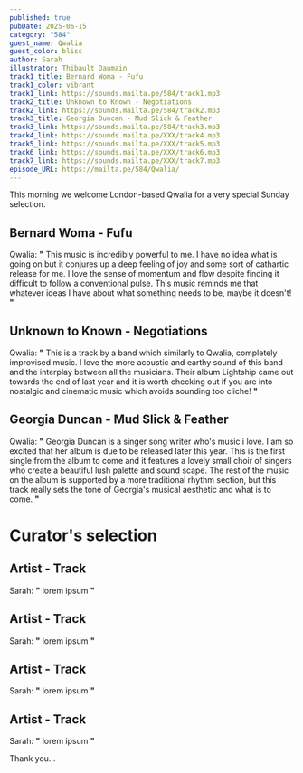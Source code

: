 ```yaml
---
published: true
pubDate: 2025-06-15
category: "584"
guest_name: Qwalia
guest_color: bliss
author: Sarah
illustrator: Thibault Daumain
track1_title: Bernard Woma - Fufu
track1_color: vibrant
track1_link: https://sounds.mailta.pe/584/track1.mp3
track2_title: Unknown to Known - Negotiations
track2_link: https://sounds.mailta.pe/584/track2.mp3
track3_title: Georgia Duncan - Mud Slick & Feather
track3_link: https://sounds.mailta.pe/584/track3.mp3
track4_link: https://sounds.mailta.pe/XXX/track4.mp3
track5_link: https://sounds.mailta.pe/XXX/track5.mp3
track6_link: https://sounds.mailta.pe/XXX/track6.mp3
track7_link: https://sounds.mailta.pe/XXX/track7.mp3
episode_URL: https://mailta.pe/584/Qwalia/
---
```

This morning we welcome London-based Qwalia for a very special Sunday selection. 

## Bernard Woma - Fufu

Qwalia: **"** This music is incredibly powerful to me. I have no idea what is going on but it conjures up a deep feeling of joy and some sort of cathartic release for me. I love the sense of momentum and flow despite finding it difficult to follow a conventional pulse. This music reminds me that whatever ideas I have about what something needs to be, maybe it doesn't! **"** 

## Unknown to Known - Negotiations

Qwalia: **"** This is a track by a band which similarly to Qwalia, completely improvised music. I love the more acoustic and earthy sound of this band and the interplay between all the musicians. Their album Lightship came out towards the end of last year and it is worth checking out if you are into nostalgic and cinematic music which avoids sounding too cliche! **"** 

## Georgia Duncan - Mud Slick & Feather

Qwalia: **"** Georgia Duncan is a singer song writer who's music i love. I am so excited that her album is due to be released later this year. This is the first single from the album to come and it features a lovely small choir of singers who create a beautiful lush palette and sound scape. The rest of the music on the album is supported by a more traditional rhythm section, but this track really sets the tone of Georgia's musical aesthetic and what is to come. **"** 

# Curator's selection

## Artist - Track

 Sarah: **"** lorem ipsum **"** 

## Artist - Track

 Sarah: **"** lorem ipsum **"** 

## Artist - Track

Sarah: **"** lorem ipsum **"** 

## Artist - Track

 Sarah: **"** lorem ipsum **"** 

 Thank you...
